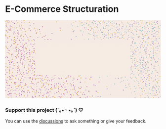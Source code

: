 # E-Commerce Structuration

![image with animation with stars on the background and a text saying database e-commerce structuration](https://github.com/hi-hi-ray/ecommerce-structuration/blob/main/src/images/Cover%20Database%20Animated.gif)


### Support this project (´｡• ᵕ •｡`) ♡
You can use the [discussions](https://github.com/hi-hi-ray/ecommerce-structuration/discussions) to ask something or give your feedback.
